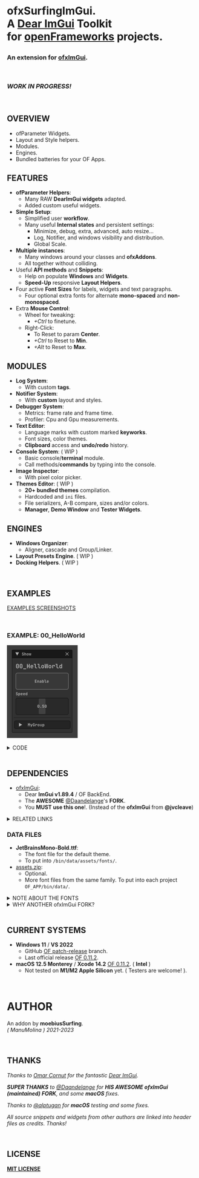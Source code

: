 <br>

<h1>
  
ofxSurfingImGui.  
A [Dear ImGui](https://github.com/ocornut/imgui) **Toolkit**  
for [openFrameworks](https://openframeworks.cc/) projects.  
  
</h1>

<h3>
  
An extension for [ofxImGui](https://github.com/Daandelange/ofxImGui/tree/develop).    
  
</h3>

<br>

<h3>
<em>
WORK IN PROGRESS!
</em>
</h3>


<br>

## OVERVIEW
- ofParameter Widgets.
- Layout and Style helpers.
- Modules.
- Engines.
- Bundled batteries for your OF Apps.

## FEATURES
- **ofParameter Helpers**:
  - Many RAW **DearImGui widgets** adapted.
  - Added custom useful widgets.
- **Simple Setup**:
  - Simplified user **workflow**.
  - Many useful **Internal states** and persistent settings:
    - Minimize, debug, extra, advanced, auto resize...
    - Log, Notifier, and windows visibility and distribution. 
    - Global Scale.
- **Multiple instances**:
  - Many windows around your classes and **ofxAddons**.
  - All together without colliding.
- Useful **API methods** and **Snippets**: 
  - Help on populate **Windows** and **Widgets**.
  - **Speed-Up** responsive **Layout Helpers**.
- Four active **Font Sizes** for labels, widgets and text paragraphs.
  - Four optional extra fonts for alternate **mono-spaced** and **non-monospaced**.
- Extra **Mouse Control**: 
  - Wheel for tweaking:
    -  _+Ctrl_ to finetune.
  - Right-Click:
    - To Reset to param **Center**.
    - _+Ctrl_ to Reset to **Min**.
    - _+Alt_ to Reset to **Max**.

## MODULES
- **Log System**:
    - With custom **tags**.
- **Notifier System**:
    - With **custom** layout and styles.
- **Debugger System**:
    - Metrics: frame rate and frame time.
    - Profiler: Cpu and Gpu measurements.
- **Text Editor**: 
    - Language marks with custom marked **keyworks**.
    - Font sizes, color themes.
    - **Clipboard** access and **undo/redo** history.
- **Console System**: ( WIP )
    - Basic console/**terminal** module.
    - Call methods/**commands** by typing into the console.
- **Image Inspector**:
    - With pixel color picker.
- **Themes Editor**:  ( WIP )
    - **20+ bundled themes** compilation. 
    - Hardcoded and `ini` files.
    - File serializers, A-B compare, sizes and/or colors.
    - **Manager**, **Demo Window** and **Tester Widgets**.

## ENGINES
- **Windows Organizer**:
    - Aligner, cascade and Group/Linker.
- **Layout Presets Engine**. ( WIP )
- **Docking Helpers**. ( WIP )

 
<br>

## EXAMPLES

[EXAMPLES SCREENSHOTS](/Examples/README.md)  

<br>

### EXAMPLE: 00_HelloWorld

![](/Examples/00_HelloWorld/Capture.PNG)  

<details>
  <summary>CODE</summary>
  
#### ofApp.h

```.cpp
#pragma once
#include "ofMain.h"

#include "ofxSurfingImGui.h"

class ofApp : public ofBaseApp
{
  public:
  void draw();

  ofParameter<bool> bEnable{ "Enable", true };
  ofParameter<float> speed{ "Speed", .5f, 0.f, 1.f };
  ofParameterGroup params{ "MyGroup", bEnable, speed };

  ofParameter<bool> bGui{ "Show", true };	
  ofxSurfingGui ui;
};
```

#### ofApp.cpp

```.cpp
void ofApp::draw()
{
  ui.Begin();
  {
    /* Put windows here */
    if (ui.BeginWindow(bGui))
    {
      /* Put widgets here */
      ui.AddLabelBig("00_HelloWorld");
      ui.AddSpacing();
      ui.Add(bEnable, OFX_IM_TOGGLE_BIG_BORDER_BLINK);
      ui.Add(speed, OFX_IM_HSLIDER);
      ui.AddSpacingSeparated();
      ui.AddGroup(params, SurfingGuiGroupStyle_Collapsed);

      ui.EndWindow();
    }
  }
  ui.End();
}
```

</details>

<br>

## DEPENDENCIES

* [ofxImGui](https://github.com/Daandelange/ofxImGui/tree/develop):
  - Dear **ImGui v1.89.4** / OF BackEnd.
  - The **AWESOME** [@Daandelange](https://github.com/Daandelange)'s **FORK**.
  - You **MUST use this one**!. (Instead of the **ofxImGui** from **@jvcleave**)

<details>
  <summary>RELATED LINKS</summary>  
  
* [ofxSurfingImGuiExtra](https://github.com/moebiussurfing/ofxSurfingImGuiExtra)
  - _My **Testing Sandbox** with **New WIP examples** and new incoming widgets._
* [ofxSurfingHelpers](https://github.com/moebiussurfing/ofxSurfingHelpers)
  - _Not required. Only for some examples._
* [ofxWindowApp](https://github.com/moebiussurfing/ofxWindowApp)
  - _Not required. Only for some examples._
* [imgui/wiki/Useful-Extensions](https://github.com/ocornut/imgui/wiki/Useful-Extensions#image-manipulation)
  - 3rd party modules/widgets that could be integrated.
* [imgui/labels/gallery](https://github.com/ocornut/imgui/labels/gallery)
  - Inspiration Gallery from user's apps.
  
</details>

### DATA FILES

* **JetBrainsMono-Bold.ttf**:
  - The font file for the default theme.
  - To put into `/bin/data/assets/fonts/`.  
* [assets.zip](assets.zip):
  - Optional.
  - More font files from the same family. To put into each project `OF_APP/bin/data/`.  

<details>
  <summary>NOTE ABOUT THE FONTS</summary>  
  
The single font file for the currently used theme is **JetBrainsMono-Bold.ttf**. If that font is not located, then it will search for a legacy font called **telegrama_render.otf**. If none of that fonts are located, it will work too, but using the default bundled font from **ImGui**. (So `/data` can also be completely empty too.) 

</details>
  
<details>
  <summary>WHY ANOTHER ofxImGui FORK?</summary>
  <p>

- What's new on the [@Daandelange FORK](https://github.com/Daandelange/ofxImGui/tree/develop) vs the [legacy](https://github.com/jvcleave/ofxImGui) **ofxImGui** from [@jvcleave](https://github.com/jvcleave)? 
  - Multi context / instances: 
    - Several windows from different add-ons without colliding.  
  - Easy to update to future **NEW ImGui** releases.  
    Currently this fork is linked to the [develop branch](https://github.com/jvcleave/ofxImGui/tree/develop) on the original **ofxImGui** from **@jvcleave**.  
    And will be probably merged into the master branch.  
    
 </p>
</details>

<br>

## CURRENT SYSTEMS

- **Windows 11** / **VS 2022**
    * GitHub [OF patch-release](https://github.com/openframeworks/openFrameworks/tree/patch-release) branch.
    * Last official release [OF 0.11.2](https://openframeworks.cc/download/).
- **macOS 12.5 Monterey** / **Xcode 14.2** [OF 0.11.2](https://openframeworks.cc/download/). ( **Intel** )  
    * Not tested on **M1/M2 Apple Silicon** yet. ( Testers are welcome! ).

<br>

# AUTHOR

An addon by **moebiusSurfing**.  
*( ManuMolina ) 2021-2023*  

<br>

## THANKS

_Thanks to [Omar Cornut](https://github.com/ocornut) for the fantastic [Dear ImGui](https://github.com/ocornut/imgui)._  

_**SUPER THANKS** to [@Daandelange](https://github.com/Daandelange) for **HIS AWESOME ofxImGui (maintained) FORK**, and some **macOS** fixes._  

_Thanks to [@alptugan](https://github.com/alptugan) for **macOS** testing and some fixes._  

_All source snippets and widgets from other authors are linked into header files as credits. Thanks!_  

<br>

## LICENSE

[**MIT LICENSE**](https://github.com/moebiussurfing/ofxSurfingImGui/blob/master/LICENSE)
